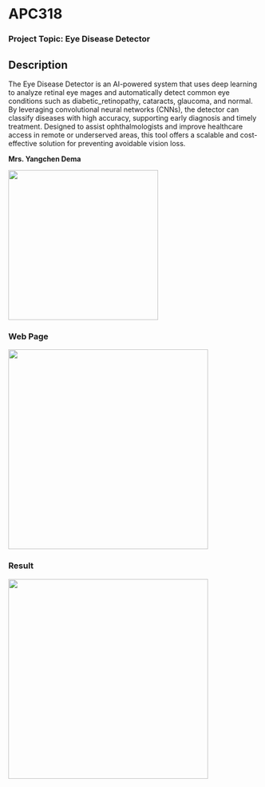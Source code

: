 # APC318

### Project Topic: Eye Disease Detector


## Description

The Eye Disease Detector is an AI-powered system that uses deep learning to analyze retinal eye
mages and automatically detect common eye conditions such as diabetic_retinopathy, 
cataracts, glaucoma, and normal. By leveraging convolutional neural networks (CNNs),
the detector can classify diseases with high accuracy, supporting early diagnosis and 
timely treatment. Designed to assist ophthalmologists and improve healthcare access in 
remote or underserved areas, this tool offers a scalable and cost-effective 
solution for preventing avoidable vision loss.


**Mrs. Yangchen Dema**  

<img src="https://github.com/user-attachments/assets/ff4bbffa-3126-43d7-a27b-8c3a6ceaea0c" width="300"/>

### Web Page
<img src="https://github.com/user-attachments/assets/6b276e6d-46b8-4209-9698-b947d5a2cf76" width="400"/>

### Result 

<img src="https://github.com/user-attachments/assets/a39be9de-b61c-42dc-abe1-5b23a21d8cb1" width="400" />

